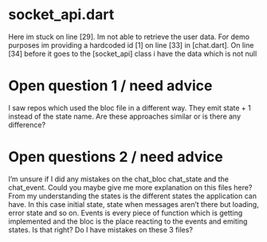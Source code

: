 # socket_api.dart
Here im stuck on line [29]. Im not able to retrieve the user data. For demo purposes im providing a hardcoded id [1]
on line [33] in [chat.dart]. On line [34] before it goes to the [socket_api] class i have the data which is not null

# Open question 1 / need advice
I  saw repos which used the bloc file in a different way. They emit state + 1 instead of the state name. Are these approaches similar or is there any difference?

# Open questions 2 / need advice
I’m unsure if I did any mistakes on the chat_bloc chat_state and the chat_event. Could you maybe give me more explanation on this files here?
From my understanding the states is the different states the application can have. In this case initial state, state when messages aren’t there but loading, error state and so on. Events is every piece of function which is getting implemented and the bloc is the place reacting to the events and emiting states. Is that right? Do I have mistakes on these 3 files?